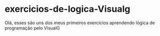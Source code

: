 # exercicios-de-logica-Visualg
Olá, esses são uns dos meus primeiros exercícios aprendendo lógica de programação pelo VisualG
